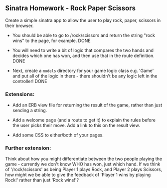 ## Sinatra Homework - Rock Paper Scissors

Create a simple sinatra app to allow the user to play rock, paper, scissors in their browser.

- You should be able to go to /rock/scissors and return the string "rock wins" to the page, for example. DONE

- You will need to write a bit of logic that compares the two hands and decides which one has won, and then use that in the route definition. DONE

- Next, create a `models` directory for your game logic class e.g. 'Game' and put all of the logic in there - there shouldn't be any logic left in the controller! DONE

### Extensions:

- Add an ERB view file for returning the result of the game, rather than just sending a string.

- Add a welcome page (and a route to get it) to explain the rules before the user picks their move. Add a link to this on the result view.

- Add some CSS to either/both of your pages.

### Further extension:

Think about how you might differentiate between the two people playing the game - currently we don't know WHO has won, just which hand. If we think of '/rock/scissors' as being Player 1 plays Rock, and Player 2 plays Scissors, how might we be able to give the feedback of 'Player 1 wins by playing Rock!' rather than just 'Rock wins!'?
